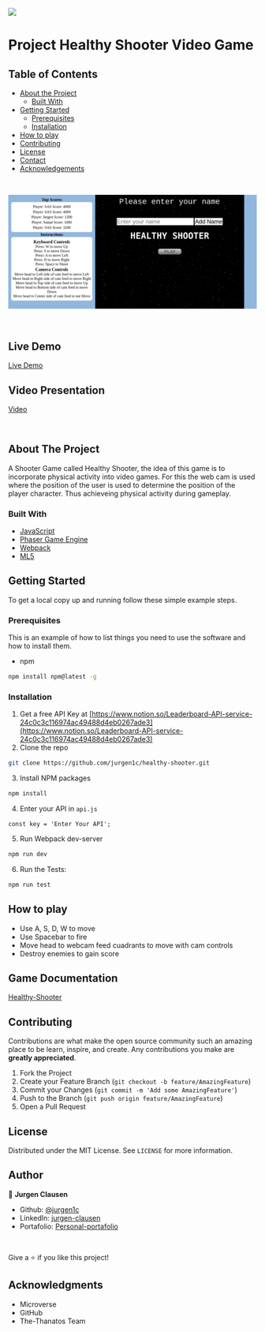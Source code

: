 ![](https://img.shields.io/badge/Microverse-blueviolet)

<!-- PROJECT LOGO -->
# Project Healthy Shooter Video Game




<!-- TABLE OF CONTENTS -->
## Table of Contents

* [About the Project](#about-the-project)
  * [Built With](#built-with)
* [Getting Started](#getting-started)
  * [Prerequisites](#prerequisites)
  * [Installation](#installation)
* [How to play](#How-to-play)
* [Contributing](#contributing)
* [License](#license)
* [Contact](#contact)
* [Acknowledgements](#acknowledgements)

<br>

![](./src/Assets/images/home.png)

<br>

## Live Demo

[Live Demo](https://5fff4e3e0fa5dc0007c7a125--condescending-newton-ebcdc0.netlify.app/)

## Video Presentation

[Video](https://www.loom.com/share/4077eb8d63f043109023e541d87d15c4)

<br>

<!-- ABOUT THE PROJECT -->
## About The Project



A Shooter Game called Healthy Shooter, the idea of this game is to incorporate physical activity into video games. For this the web cam is used where the position of the user is used to determine the position of the player character. Thus achieveing physical activity during gameplay.


### Built With

* [JavaScript](https://www.javascript.com/)
* [Phaser Game Engine](https://phaser.io/phaser3)
* [Webpack](https://webpack.js.org/)
* [ML5](https://www.ml5.org)




<!-- GETTING STARTED -->
## Getting Started

To get a local copy up and running follow these simple example steps.

### Prerequisites

This is an example of how to list things you need to use the software and how to install them.
* npm
```sh
npm install npm@latest -g
```

### Installation

1. Get a free API Key at [https://www.notion.so/Leaderboard-API-service-24c0c3c116974ac49488d4eb0267ade3](https://www.notion.so/Leaderboard-API-service-24c0c3c116974ac49488d4eb0267ade3)
2. Clone the repo
```sh
git clone https://github.com/jurgen1c/healthy-shooter.git
```
3. Install NPM packages
```sh
npm install
```
4. Enter your API in `api.js`
```JS
const key = 'Enter Your API';
```
5. Run Webpack dev-server
```sh
npm run dev
```
6. Run the Tests:
```sh
npm run test
```

## How to play

* Use A, S, D, W to move
* Use Spacebar to fire
* Move head to webcam feed cuadrants to move with cam controls
* Destroy enemies to gain score

## Game Documentation 

[Healthy-Shooter](https://docs.google.com/document/d/1Sxn8Cp031mhFcVbQCpVn1XUjFoJLm9ECxETehe6ucmc/edit?usp=sharing)


<!-- CONTRIBUTING -->
## Contributing

Contributions are what make the open source community such an amazing place to be learn, inspire, and create. Any contributions you make are **greatly appreciated**.

1. Fork the Project
2. Create your Feature Branch (`git checkout -b feature/AmazingFeature`)
3. Commit your Changes (`git commit -m 'Add some AmazingFeature'`)
4. Push to the Branch (`git push origin feature/AmazingFeature`)
5. Open a Pull Request



<!-- LICENSE -->
## License

Distributed under the MIT License. See `LICENSE` for more information.



<!-- CONTACT -->
## Author

👤 **Jurgen Clausen**

- Github: [@jurgen1c](https://github.com/jurgen1c)
- LinkedIn: [jurgen-clausen](https://www.linkedin.com/in/jurgen-clausen-2740061a9/)
- Portafolio: [Personal-portafolio](https://jurgen1c.github.io/Portafolio/)

<br>



<!-- ACKNOWLEDGEMENTS -->
Give a ⭐️ if you like this project!

## Acknowledgments

- Microverse
- GitHub
- The-Thanatos Team





<!-- MARKDOWN LINKS & IMAGES -->
<!-- https://www.markdownguide.org/basic-syntax/#reference-style-links -->
[contributors-shield]: https://img.shields.io/github/contributors/othneildrew/Best-README-Template.svg?style=flat-square
[contributors-url]: https://github.com/othneildrew/Best-README-Template/graphs/contributors
[forks-shield]: https://img.shields.io/github/forks/othneildrew/Best-README-Template.svg?style=flat-square
[forks-url]: https://github.com/othneildrew/Best-README-Template/network/members
[stars-shield]: https://img.shields.io/github/stars/othneildrew/Best-README-Template.svg?style=flat-square
[stars-url]: https://github.com/othneildrew/Best-README-Template/stargazers
[issues-shield]: https://img.shields.io/github/issues/othneildrew/Best-README-Template.svg?style=flat-square
[issues-url]: https://github.com/othneildrew/Best-README-Template/issues
[license-shield]: https://img.shields.io/github/license/othneildrew/Best-README-Template.svg?style=flat-square
[license-url]: https://github.com/othneildrew/Best-README-Template/blob/master/LICENSE.txt
[linkedin-shield]: https://img.shields.io/badge/-LinkedIn-black.svg?style=flat-square&logo=linkedin&colorB=555
[linkedin-url]: https://linkedin.com/in/othneildrew
[product-screenshot]: images/screenshot.png

